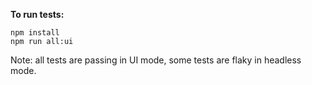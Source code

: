 **To run tests:**

```
npm install
npm run all:ui
```

Note: all tests are passing in UI mode, some tests are flaky in headless mode.
